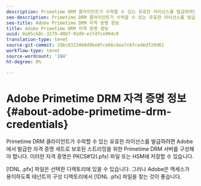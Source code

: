 ```yaml
---
description: Primetime DRM 클라이언트가 수락할 수 있는 유효한 라이선스를 발급하려면 Adobe에서 발급한 자격 증명 세트로 보호된 스트리밍을 위한 Primetime DRM 서버를 구성해야 합니다. 이러한 자격 증명은 PKCS#12(.pfx) 파일 또는 HSM에 저장할 수 있습니다.
seo-description: Primetime DRM 클라이언트가 수락할 수 있는 유효한 라이선스를 발급하려면 Adobe에서 발급한 자격 증명 세트로 보호된 스트리밍을 위한 Primetime DRM 서버를 구성해야 합니다. 이러한 자격 증명은 PKCS#12(.pfx) 파일 또는 HSM에 저장할 수 있습니다.
seo-title: Adobe Primetime DRM 자격 증명 정보
title: Adobe Primetime DRM 자격 증명 정보
uuid: 0a85c68c-3279-40bf-92d9-e1f4fce994c0
translation-type: tm+mt
source-git-commit: 29bc8323460d9be0fce66cbea7c6fce46df20d61
workflow-type: tm+mt
source-wordcount: '184'
ht-degree: 0%

---
```



# Adobe Primetime DRM 자격 증명 정보{#about-adobe-primetime-drm-credentials}

Primetime DRM 클라이언트가 수락할 수 있는 유효한 라이선스를 발급하려면 Adobe에서 발급한 자격 증명 세트로 보호된 스트리밍을 위한 Primetime DRM 서버를 구성해야 합니다. 이러한 자격 증명은 PKCS#12(.pfx) 파일 또는 HSM에 저장할 수 있습니다.

[!DNL .pfx] 파일은 선택한 디렉토리에 있을 수 있습니다. 그러나 Adobe은 액세스가 용이하도록 테넌트의 구성 디렉토리에서 [!DNL .pfx] 파일을 찾는 것이 좋습니다.
